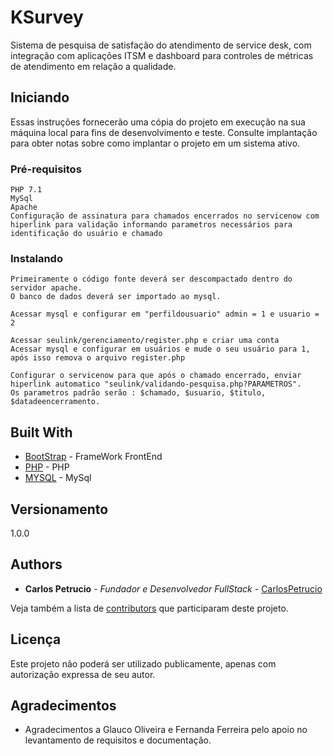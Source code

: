 # KSurvey

Sistema de pesquisa de satisfação do atendimento de service desk, com integração com aplicações ITSM e dashboard para controles de métricas de atendimento em relação a qualidade.

## Iniciando

Essas instruções fornecerão uma cópia do projeto em execução na sua máquina local para fins de desenvolvimento e teste. Consulte implantação para obter notas sobre como implantar o projeto em um sistema ativo.

### Pré-requisitos

```
PHP 7.1
MySql
Apache
Configuração de assinatura para chamados encerrados no servicenow com hiperlink para validação informando parametros necessários para identificação do usuário e chamado
```

### Instalando

```
Primeiramente o código fonte deverá ser descompactado dentro do servidor apache.
O banco de dados deverá ser importado ao mysql.
```

```
Acessar mysql e configurar em "perfildousuario" admin = 1 e usuario = 2
```

```
Acessar seulink/gerenciamento/register.php e criar uma conta
Acessar mysql e configurar em usuários e mude o seu usuário para 1, após isso remova o arquivo register.php
```

```
Configurar o servicenow para que após o chamado encerrado, enviar hiperlink automatico "seulink/validando-pesquisa.php?PARAMETROS".
Os parametros padrão serão : $chamado, $usuario, $titulo, $datadeencerramento.
```

## Built With

* [BootStrap](https://getbootstrap.com/docs/4.3/) - FrameWork FrontEnd
* [PHP](https://php.net/) - PHP
* [MYSQL](https://dev.mysql.com/doc/) - MySql

## Versionamento

1.0.0 

## Authors

* **Carlos Petrucio** - *Fundador e Desenvolvedor FullStack* - [CarlosPetrucio](https://github.com/CarlosPetrucio)

Veja também a lista de [contributors](https://github.com/carlospetrucio/KSurvey/contributors) que participaram deste projeto.

## Licença

Este projeto não poderá ser utilizado publicamente, apenas com autorização expressa de seu autor.

## Agradecimentos

* Agradecimentos a Glauco Oliveira e Fernanda Ferreira pelo apoio no levantamento de requisitos e documentação.



